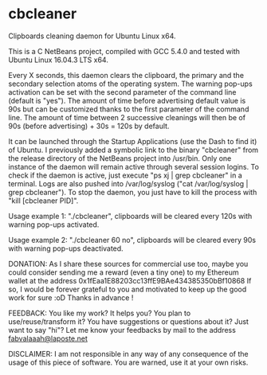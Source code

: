 # cbcleaner
Clipboards cleaning daemon for Ubuntu Linux x64.

This is a C NetBeans project, compiled with GCC 5.4.0 and tested with Ubuntu
Linux 16.04.3 LTS x64.

Every X seconds, this daemon clears the clipboard, the primary and the secondary
selection atoms of the operating system. The warning pop-ups activation can be
set with the second parameter of the command line (default is "yes"). The amount
of time before advertising default value is 90s but can be customized thanks to
the first parameter of the command line. The amount of time between 2 successive
cleanings will then be of 90s (before advertising) + 30s = 120s by default.

It can be launched through the Startup Applications (use the Dash to find it) of
Ubuntu. I previously added a symbolic link to the binary "cbcleaner" from the
release directory of the NetBeans project into /usr/bin. Only one instance of
the daemon will remain active through several session logins. To check if the
daemon is active, just execute "ps xj | grep cbcleaner" in a terminal. Logs are
also pushed into /var/log/syslog ("cat /var/log/syslog | grep cbcleaner"). To
stop the daemon, you just have to kill the process with "kill [cbcleaner PID]".

Usage example 1: "./cbcleaner", clipboards will be cleared every 120s with
warning pop-ups activated.

Usage example 2: "./cbcleaner 60 no", clipboards will be cleared every 90s with
warning pop-ups deactivated.

DONATION:
As I share these sources for commercial use too, maybe you could consider
sending me a reward (even a tiny one) to my Ethereum wallet at the address
0x1fEaa1E88203cc13ffE9BAe434385350bBf10868
If so, I would be forever grateful to you and motivated to keep up the good work
for sure :oD Thanks in advance !

FEEDBACK:
You like my work? It helps you? You plan to use/reuse/transform it? You have
suggestions or questions about it? Just want to say "hi"? Let me know your
feedbacks by mail to the address fabvalaaah@laposte.net

DISCLAIMER:
I am not responsible in any way of any consequence of the usage of this piece of
software. You are warned, use it at your own risks.